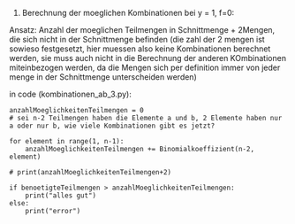 1. Berechnung der moeglichen Kombinationen bei y = 1, f=0:

Ansatz: Anzahl der moeglichen Teilmengen in Schnittmenge + 2Mengen, die sich nicht in der Schnittmenge befinden (die zahl der 2 mengen ist sowieso festgesetzt, hier muessen also keine Kombinationen berechnet werden, sie muss auch nicht in die Berechnung der anderen KOmbinationen miteinbezogen werden, da die Mengen sich per definition immer von jeder menge in der Schnittmenge unterscheiden werden)



in code (kombinationen_ab_3.py):


    anzahlMoeglichkeitenTeilmengen = 0
    # sei n-2 Teilmengen haben die Elemente a und b, 2 Elemente haben nur a oder nur b, wie viele Kombinationen gibt es jetzt?

    for element in range(1, n-1):
        anzahlMoeglichkeitenTeilmengen += Binomialkoeffizient(n-2, element)

    # print(anzahlMoeglichkeitenTeilmengen+2)

    if benoetigteTeilmengen > anzahlMoeglichkeitenTeilmengen:
        print("alles gut")
    else:
        print("error")

